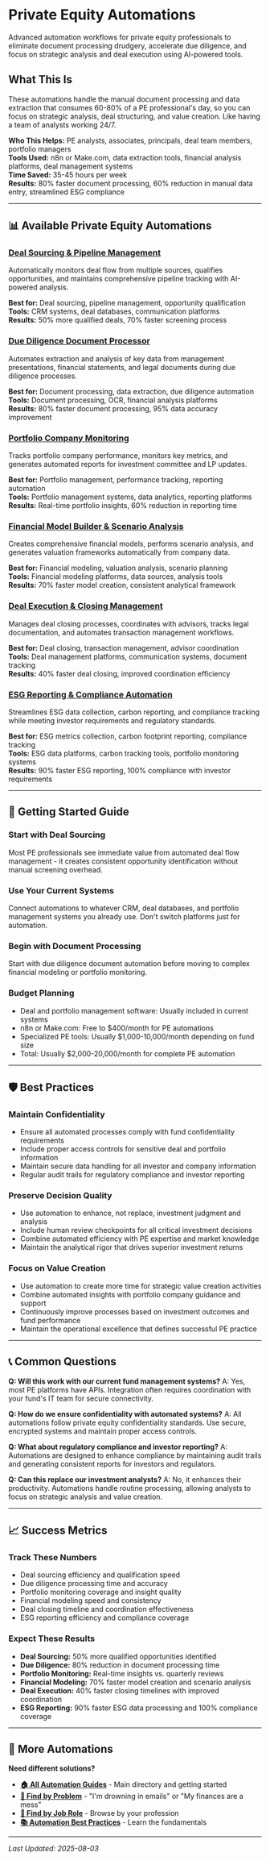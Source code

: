 # Private Equity Automations

Advanced automation workflows for private equity professionals to eliminate document processing drudgery, accelerate due diligence, and focus on strategic analysis and deal execution using AI-powered tools.

## What This Is

These automations handle the manual document processing and data extraction that consumes 60-80% of a PE professional's day, so you can focus on strategic analysis, deal structuring, and value creation. Like having a team of analysts working 24/7.

**Who This Helps:** PE analysts, associates, principals, deal team members, portfolio managers  
**Tools Used:** n8n or Make.com, data extraction tools, financial analysis platforms, deal management systems  
**Time Saved:** 35-45 hours per week  
**Results:** 80% faster document processing, 60% reduction in manual data entry, streamlined ESG compliance

---

## 📊 Available Private Equity Automations

### [Deal Sourcing & Pipeline Management](Deal%20Sourcing%20and%20Pipeline%20Management.md)
Automatically monitors deal flow from multiple sources, qualifies opportunities, and maintains comprehensive pipeline tracking with AI-powered analysis.

**Best for:** Deal sourcing, pipeline management, opportunity qualification  
**Tools:** CRM systems, deal databases, communication platforms  
**Results:** 50% more qualified deals, 70% faster screening process

### [Due Diligence Document Processor](Due%20Diligence%20Document%20Processor.md)
Automates extraction and analysis of key data from management presentations, financial statements, and legal documents during due diligence processes.

**Best for:** Document processing, data extraction, due diligence automation  
**Tools:** Document processing, OCR, financial analysis platforms  
**Results:** 80% faster document processing, 95% data accuracy improvement

### [Portfolio Company Monitoring](Portfolio%20Company%20Monitoring.md)
Tracks portfolio company performance, monitors key metrics, and generates automated reports for investment committee and LP updates.

**Best for:** Portfolio management, performance tracking, reporting automation  
**Tools:** Portfolio management systems, data analytics, reporting platforms  
**Results:** Real-time portfolio insights, 60% reduction in reporting time

### [Financial Model Builder & Scenario Analysis](Financial%20Model%20Builder%20and%20Scenario%20Analysis.md)
Creates comprehensive financial models, performs scenario analysis, and generates valuation frameworks automatically from company data.

**Best for:** Financial modeling, valuation analysis, scenario planning  
**Tools:** Financial modeling platforms, data sources, analysis tools  
**Results:** 70% faster model creation, consistent analytical framework

### [Deal Execution & Closing Management](Deal%20Execution%20and%20Closing%20Management.md)
Manages deal closing processes, coordinates with advisors, tracks legal documentation, and automates transaction management workflows.

**Best for:** Deal closing, transaction management, advisor coordination  
**Tools:** Deal management platforms, communication systems, document tracking  
**Results:** 40% faster deal closing, improved coordination efficiency

### [ESG Reporting & Compliance Automation](ESG%20Reporting%20and%20Compliance%20Automation.md)
Streamlines ESG data collection, carbon reporting, and compliance tracking while meeting investor requirements and regulatory standards.

**Best for:** ESG metrics collection, carbon footprint reporting, compliance tracking  
**Tools:** ESG data platforms, carbon tracking tools, portfolio monitoring systems  
**Results:** 90% faster ESG reporting, 100% compliance with investor requirements

---

## 🎯 Getting Started Guide

### Start with Deal Sourcing
Most PE professionals see immediate value from automated deal flow management - it creates consistent opportunity identification without manual screening overhead.

### Use Your Current Systems
Connect automations to whatever CRM, deal databases, and portfolio management systems you already use. Don't switch platforms just for automation.

### Begin with Document Processing
Start with due diligence document automation before moving to complex financial modeling or portfolio monitoring.

### Budget Planning
- Deal and portfolio management software: Usually included in current systems
- n8n or Make.com: Free to $400/month for PE automations
- Specialized PE tools: Usually $1,000-10,000/month depending on fund size
- Total: Usually $2,000-20,000/month for complete PE automation

---

## 🛡️ Best Practices

### Maintain Confidentiality
- Ensure all automated processes comply with fund confidentiality requirements
- Include proper access controls for sensitive deal and portfolio information
- Maintain secure data handling for all investor and company information
- Regular audit trails for regulatory compliance and investor reporting

### Preserve Decision Quality
- Use automation to enhance, not replace, investment judgment and analysis
- Include human review checkpoints for all critical investment decisions
- Combine automated efficiency with PE expertise and market knowledge
- Maintain the analytical rigor that drives superior investment returns

### Focus on Value Creation
- Use automation to create more time for strategic value creation activities
- Combine automated insights with portfolio company guidance and support
- Continuously improve processes based on investment outcomes and fund performance
- Maintain the operational excellence that defines successful PE practice

---

## 📞 Common Questions

**Q: Will this work with our current fund management systems?**
A: Yes, most PE platforms have APIs. Integration often requires coordination with your fund's IT team for secure connectivity.

**Q: How do we ensure confidentiality with automated systems?**
A: All automations follow private equity confidentiality standards. Use secure, encrypted systems and maintain proper access controls.

**Q: What about regulatory compliance and investor reporting?**
A: Automations are designed to enhance compliance by maintaining audit trails and generating consistent reports for investors and regulators.

**Q: Can this replace our investment analysts?**
A: No, it enhances their productivity. Automations handle routine processing, allowing analysts to focus on strategic analysis and value creation.

---

## 📈 Success Metrics

### Track These Numbers
- Deal sourcing efficiency and qualification speed
- Due diligence processing time and accuracy
- Portfolio monitoring coverage and insight quality
- Financial modeling speed and consistency
- Deal closing timeline and coordination effectiveness
- ESG reporting efficiency and compliance coverage

### Expect These Results
- **Deal Sourcing:** 50% more qualified opportunities identified
- **Due Diligence:** 80% reduction in document processing time
- **Portfolio Monitoring:** Real-time insights vs. quarterly reviews
- **Financial Modeling:** 70% faster model creation and scenario analysis
- **Deal Execution:** 40% faster closing timelines with improved coordination
- **ESG Reporting:** 90% faster ESG data processing and 100% compliance coverage

---

## 🔗 More Automations

**Need different solutions?**
- **[🏠 All Automation Guides](../../AI%20Automations%20Guide.md)** - Main directory and getting started
- **[🎯 Find by Problem](../../Automation%20Workflows%20by%20Problem.md)** - "I'm drowning in emails" or "My finances are a mess"
- **[👔 Find by Job Role](../../Automation%20Workflows%20by%20Job%20Role.md)** - Browse by your profession
- **[📚 Automation Best Practices](../../Automation%20Best%20Practices.md)** - Learn the fundamentals

---

*Last Updated: 2025-08-03*